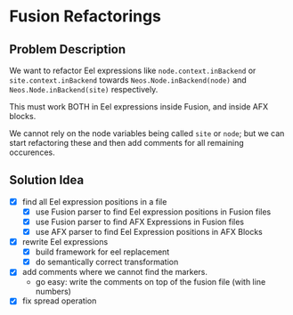# Fusion Refactorings

## Problem Description

We want to refactor Eel expressions like `node.context.inBackend` or `site.context.inBackend` towards
`Neos.Node.inBackend(node)` and `Neos.Node.inBackend(site)` respectively.

This must work BOTH in Eel expressions inside Fusion, and inside AFX blocks.

We cannot rely on the node variables being called `site` or `node`; but we can start refactoring these
and then add comments for all remaining occurences.

## Solution Idea

- [x] find all Eel expression positions in a file
  - [x] use Fusion parser to find Eel expression positions in Fusion files
  - [x] use Fusion parser to find AFX Expressions in Fusion files
  - [x] use AFX parser to find Eel Expression positions in AFX Blocks
- [x] rewrite Eel expressions
  - [x] build framework for eel replacement
  - [x] do semantically correct transformation
- [x] add comments where we cannot find the markers.
  - go easy: write the comments on top of the fusion file (with line numbers)
- [x] fix spread operation
